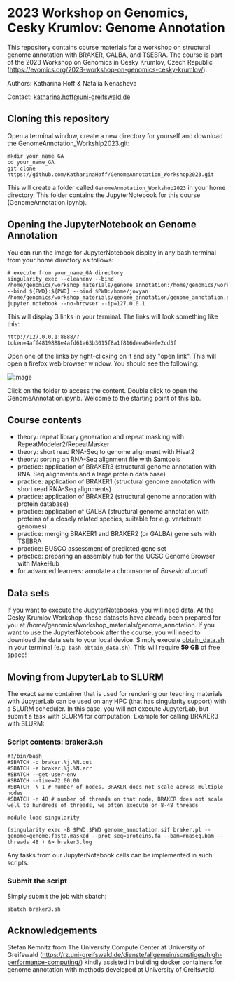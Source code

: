 # 2023 Workshop on Genomics, Cesky Krumlov: Genome Annotation

This repository contains course materials for a workshop on structural genome annotation with BRAKER, GALBA, and TSEBRA. The course is part of the 2023 Workshop on Genomics in Cesky Krumlov, Czech Republic (https://evomics.org/2023-workshop-on-genomics-cesky-krumlov/).

Authors: Katharina Hoff & Natalia Nenasheva

Contact: katharina.hoff@uni-greifswald.de

## Cloning this repository

Open a terminal window, create a new directory for yourself and download the GenomeAnnotation_Workship2023.git:

```
mkdir your_name_GA
cd your_name_GA
git clone https://github.com/KatharinaHoff/GenomeAnnotation_Workshop2023.git
```

This will create a folder called `GenomeAnnotation_Workshop2023` in your home directory. This folder contains the JupyterNotebook for this course (GenomeAnnotation.ipynb).

## Opening the JupyterNotebook on Genome Annotation 

You can run the image for JupyterNotebook display in any bash terminal from your home directory as follows:

```
# execute from your_name_GA directory
singularity exec --cleanenv --bind /home/genomics/workshop_materials/genome_annotation:/home/genomics/workshop_materials/genome_annotation --bind ${PWD}:${PWD} --bind $PWD:/home/jovyan /home/genomics/workshop_materials/genome_annotation/genome_annotation.sif jupyter notebook --no-browser --ip=127.0.0.1
```

This will display 3 links in your terminal. The links will look something like this:

```
http://127.0.0.1:8888/?token=4aff4819888e4afd61a63b3015f8a1f816deea84efe2cd3f
```
Open one of the links by right-clicking on it and say "open link". This will open a firefox web browser window. You should see the following:

![image](https://github.com/AdP-2811/GenomeAnnotation_Workshop2023/assets/133369539/439ea468-7b16-499e-aa8a-dcf6fe086a0e)

Click on the folder to access the content. Double click to open the GenomeAnnotation.ipynb. Welcome to the starting point of this lab.


## Course contents

   * theory: repeat library generation and repeat masking with RepeatModeler2/RepeatMasker
   * theory: short read RNA-Seq to genome alignment with Hisat2
   * theory: sorting an RNA-Seq alignment file with Samtools
   * practice: application of BRAKER3 (structural genome annotation with RNA-Seq alignments and a large protein data base)
   * practice: application of BRAKER1 (structural genome annotation with short read RNA-Seq alignments)
   * practice: application of BRAKER2 (structural genome annotation with protein database)
   * practice: application of GALBA (structural genome annotation with proteins of a closely related species, suitable for e.g. vertebrate genomes)
   * practice: merging BRAKER1 and BRAKER2 (or GALBA) gene sets with TSEBRA
   * practice: BUSCO assessment of predicted gene set
   * practice: preparing an assembly hub for the UCSC Genome Browser with MakeHub 
   * for advanced learners: annotate a chromsome of *Basesia duncati*

## Data sets

If you want to execute the JupyterNotebooks, you will need data. At the Cesky Krumlov Workshop, these datasets have already been prepared for you at /home/genomics/workshop_materials/genome_annotation. If you want to use the JupyterNotebook after the course, you will need to download the data sets to your local device. Simply execute [obtain_data.sh](obtain_data.sh) in your terminal (e.g. `bash obtain_data.sh`). This will require **59 GB** of free space!

## Moving from JupyterLab to SLURM

The exact same container that is used for rendering our teaching materials with JupyterLab can be used on any HPC (that has singularity support) with a SLURM scheduler. In this case, you will not execute JupyterLab, but submit a task with SLURM for computation. Example for calling BRAKER3 with SLURM:

### Script contents: braker3.sh

```
#!/bin/bash                                  
#SBATCH -o braker.%j.%N.out
#SBATCH -e braker.%j.%N.err
#SBATCH --get-user-env
#SBATCH --time=72:00:00
#SBATCH -N 1 # number of nodes, BRAKER does not scale across multiple nodes
#SBATCH -n 48 # number of threads on that node, BRAKER does not scale well to hundreds of threads, we often execute on 8-48 threads

module load singularity

(singularity exec -B $PWD:$PWD genome_annotation.sif braker.pl --genome=genome.fasta.masked --prot_seq=proteins.fa --bam=rnaseq.bam --threads 48 ) &> braker3.log
```

Any tasks from our JupyterNotebook cells can be implemented in such scripts.

### Submit the script

Simply submit the job with sbatch:

```
sbatch braker3.sh
```

## Acknowledgements

Stefan Kemnitz from The University Compute Center at University of Greifswald (https://rz.uni-greifswald.de/dienste/allgemein/sonstiges/high-performance-computing/) kindly assisted in building docker containers for genome annotation with methods developed at University of Greifswald.
